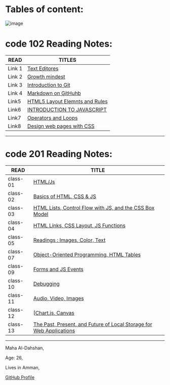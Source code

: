 # Tables of content:


![image](https://akm-img-a-in.tosshub.com/indiatoday/images/story/202012/chris-ried-ieic5Tq8YMk-unsplas_1200x768.jpeg?bEhcYQAShJnLf0Mtu4JYq8YzICfhz2rB&size=770:433)




# code 102 Reading Notes:

|READ   | TITLES                                |
|------ |---------------------------------------|
|Link 1 |[Text Editores](Link1)                 |
|Link 2 |[Growth mindest](Link1)                |
|Link 3 |[Introduction to Git](Link3)           |
|Link 4 |[Markdown on GitHuhb](Link4)           |
|Link5  |[HTML5 Layout Elemnts and Rules](Link5)|
|Link6  |[INTRODUCTION TO JAVASCRIPT](Link6)    |
|Link7  |[Operators and Loops](Link7)           |
|Link8  | [Design web pages with CSS](Link8)    |

* **

# code 201 Reading Notes:

|READ      |       TITLE                                                                   |
|----------|-------------------------------------------------------------------------------|
|class-01  |[HTML/Js](class-01)                                                            |
|class-02  |[Basics of HTML, CSS & JS](class-02)                                           |
|class-03  |[HTML Lists, Control Flow with JS, and the CSS Box Model](class-03)            |
|class-04  |[HTML Links, CSS Layout, JS Functions](class-04)                               |
|class-05  |[Readings : Images, Color, Text](class-05)                                     |
|class-07  |[Object-Oriented Programming, HTML Tables](class-07)                           |
|class-09  |[Forms and JS Events](class-09)                                                |
|class-10  |[Debugging](class-10)                                                          |
|class-11  |[Audio, Video, Images](class-11)                                               |
|class-12  |[[Chart.js, Canvas](class-12)                                                  |
|class-13  |[The Past, Present, and Future of Local Storage for Web Applications](class-13)|

* ** 
Maha Al-Dahshan,

Age: 26,

Lives in Amman,



[GitHub Profile](https://github.com/mahadahshan11)